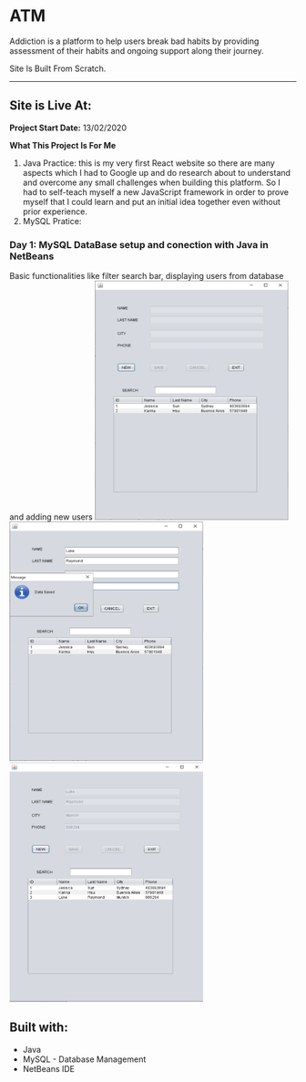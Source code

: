 # ATM
Addiction is a platform to help users break bad habits by providing assessment of their habits and ongoing support along their journey.

Site Is Built From Scratch.

***

## Site is Live At:

**Project Start Date:** 13/02/2020

**What This Project Is For Me**
1) Java Practice: this is my very first React website so there are many aspects which I had to Google up and do research about to understand and overcome any small challenges when building this platform. So I had to self-teach myself a new JavaScript framework in order to prove myself that I could learn and put an initial idea together even without prior experience.
2) MySQL Pratice:

### Day 1: MySQL DataBase setup and conection with Java in NetBeans
Basic functionalities like filter search bar, displaying users from database and adding new users
<img src="img/pic1.png" height="420" width="340">
<img src="img/pic2.png" height="420" width="340">
<img src="img/pic3.png" height="420" width="340">

## Built with:
* Java
* MySQL - Database Management
* NetBeans IDE
